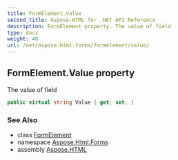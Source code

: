 ```yaml
---
title: FormElement.Value
second_title: Aspose.HTML for .NET API Reference
description: FormElement property. The value of field
type: docs
weight: 40
url: /net/aspose.html.forms/formelement/value/
---
```

## FormElement.Value property

The value of field

```csharp
public virtual string Value { get; set; }
```

### See Also

* class [FormElement](../)
* namespace [Aspose.Html.Forms](../../formelement/)
* assembly [Aspose.HTML](../../../)
